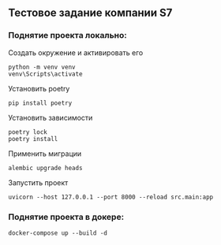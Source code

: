 <h2>Тестовое задание компании S7</h2>

### Поднятие проекта локально:

Создать окружение и активировать его
```
python -m venv venv 
venv\Scripts\activate
```

Установить poetry
```
pip install poetry
```

Установить зависимости
```
poetry lock
poetry install
```

Применить миграции
```
alembic upgrade heads
```

Запустить проект
```
uvicorn --host 127.0.0.1 --port 8000 --reload src.main:app
```

### Поднятие проекта в докере:

```
docker-compose up --build -d
```
